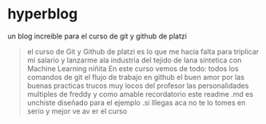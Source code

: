 # hyperblog
un blog increible para el curso de git y github de platzi
>el curso de Git y Github de platzi es lo que me hacia falta para triplicar mi salario y lanzarme ala industria del tejido de lana sintetica con Machine Learning
> niñita
 En este curso vemos de todo:
 todos los comandos de git 
 el flujo de trabajo en github
 el buen amor por las buenas practicas
 trucos muy locos del profesor 
 las personalidades multiples de freddy
 y como amable recordatorio este readme .md es unchiste diseñado para el ejemplo  .si lllegas aca  no te lo tomes en serio y mejor ve av er el curso
